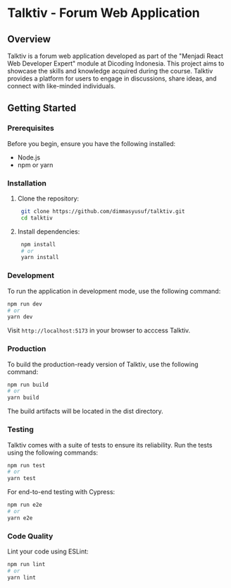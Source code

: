 # Talktiv - Forum Web Application

## Overview

Talktiv is a forum web application developed as part of the "Menjadi React Web Developer Expert" module at Dicoding Indonesia. This project aims to showcase the skills and knowledge acquired during the course. Talktiv provides a platform for users to engage in discussions, share ideas, and connect with like-minded individuals.

## Getting Started

### Prerequisites

Before you begin, ensure you have the following installed:

- Node.js
- npm or yarn

### Installation

1. Clone the repository:
   ```bash
    git clone https://github.com/dimmasyusuf/talktiv.git
    cd talktiv
   ```
2. Install dependencies:
   ```bash
    npm install
    # or
    yarn install
   ```

### Development

To run the application in development mode, use the following command:

```bash
npm run dev
# or
yarn dev
```

Visit `http://localhost:5173` in your browser to acccess Talktiv.

### Production

To build the production-ready version of Talktiv, use the following command:

```bash
npm run build
# or
yarn build
```

The build artifacts will be located in the dist directory.

### Testing

Talktiv comes with a suite of tests to ensure its reliability. Run the tests using the following commands:

```bash
npm run test
# or
yarn test
```

For end-to-end testing with Cypress:

```bash
npm run e2e
# or
yarn e2e
```

### Code Quality

Lint your code using ESLint:

```bash
npm run lint
# or
yarn lint
```
